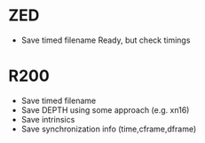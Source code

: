 

# ZED

- Save timed filename
Ready, but check timings

# R200

- Save timed filename
- Save DEPTH using some approach (e.g. xn16)
- Save intrinsics
- Save synchronization info (time,cframe,dframe)
